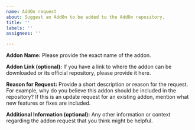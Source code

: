 ```yaml
---
name: AddOn request
about: Suggest an AddOn to be added to the AddOn repository.
title: ''
labels: ''
assignees: ''

---
```


**Addon Name:**
Please provide the exact name of the addon.

**Addon Link (optional):**
If you have a link to where the addon can be downloaded or its official repository, please provide it here.

**Reason for Request:**
Provide a short description or reason for the request. For example, why do you believe this addon should be included in the repository? If this is an update request for an existing addon, mention what new features or fixes are included.

**Additional Information (optional):**
Any other information or context regarding the addon request that you think might be helpful.
